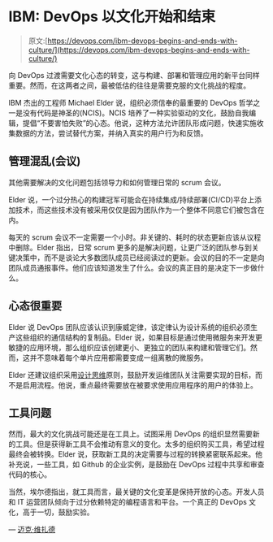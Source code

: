 # IBM: DevOps 以文化开始和结束

> 原文:[https://devops.com/ibm-devops-begins-and-ends-with-culture/](https://devops.com/ibm-devops-begins-and-ends-with-culture/)

向 DevOps 过渡需要文化心态的转变，这与构建、部署和管理应用的新平台同样重要。然而，在这两者之间，最被低估的往往是需要克服的文化挑战的程度。

IBM 杰出的工程师 Michael Elder 说，组织必须信奉的最重要的 DevOps 哲学之一是没有代码是神圣的(NCIS)。NCIS 培养了一种实验驱动的文化，鼓励自我编辑，提倡“不要害怕失败”的心态。他说，这种方法允许团队形成问题，快速实施收集数据的方法，尝试替代方案，并纳入真实的用户行为和反馈。

## 管理混乱(会议)

其他需要解决的文化问题包括领导力和如何管理日常的 scrum 会议。

Elder 说，一个过分热心的构建冠军可能会在持续集成/持续部署(CI/CD)平台上添加技术，而这些技术没有被采用仅仅是因为团队作为一个整体不同意它们被包含在内。

每天的 scrum 会议不一定需要一个小时。非关键的、耗时的状态更新应该从议程中删除。Elder 指出，日常 scrum 更多的是解决问题，让更广泛的团队参与到关键决策中，而不是谈论大多数团队成员已经阅读过的更新。会议的目的不一定是向团队成员通报事件。他们应该知道发生了什么。会议的真正目的是决定下一步做什么。

## 心态很重要

Elder 说 DevOps 团队应该认识到康威定律，该定律认为设计系统的组织必须生产这些组织的通信结构的复制品。Elder 说，如果目标是通过使用微服务来开发更敏捷的应用环境，那么组织应该创建更小、更独立的团队来构建和管理它们。然而，这并不意味着每个单片应用都需要变成一组离散的微服务。

Elder 还建议组织采用[设计思维](https://en.wikipedia.org/wiki/Design_thinking)原则，鼓励开发运维团队关注需要实现的目标，而不是启用流程。他说，重点最终需要放在被要求使用应用程序的用户的体验上。

## 工具问题

然而，最大的文化挑战可能还是在工具上。试图采用 DevOps 的组织显然需要新的工具。但是获得新工具不会推动有意义的变化。太多的组织购买工具，希望过程最终会被转换。Elder 说，获取新工具的决定需要与过程的转换紧密联系起来。他补充说，一些工具，如 Github 的企业实例，是鼓励在 DevOps 过程中共享和审查代码的核心。

当然，埃尔德指出，就工具而言，最关键的文化变革是保持开放的心态。开发人员和 IT 运营团队倾向于过分依赖特定的编程语言和平台。一个真正的 DevOps 文化，高于一切，鼓励实验。

— [迈克·维扎德](https://devops.com/author/mike-vizard/)